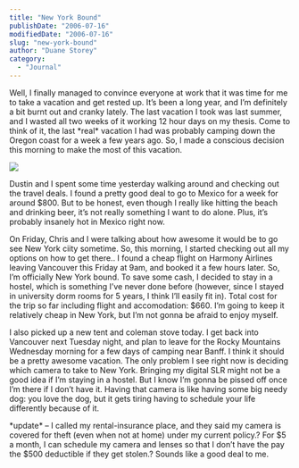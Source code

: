 ```yaml
---
title: "New York Bound"
publishDate: "2006-07-16"
modifiedDate: "2006-07-16"
slug: "new-york-bound"
author: "Duane Storey"
category:
  - "Journal"
---
```


Well, I finally managed to convince everyone at work that it was time for me to take a vacation and get rested up. It’s been a long year, and I’m definitely a bit burnt out and cranky lately. The last vacation I took was last summer, and I wasted all two weeks of it working 12 hour days on my thesis. Come to think of it, the last \*real\* vacation I had was probably camping down the Oregon coast for a week a few years ago. So, I made a conscious decision this morning to make the most of this vacation.

[![](http://www.gorzow.mm.pl/%7Ebebelebe/Twilight%20Sky,%20New%20York%20City,%20New%20York.jpg)](http://www.gorzow.mm.pl/%7Ebebelebe/Twilight%20Sky,%20New%20York%20City,%20New%20York.jpg)

Dustin and I spent some time yesterday walking around and checking out the travel deals. I found a pretty good deal to go to Mexico for a week for around $800. But to be honest, even though I really like hitting the beach and drinking beer, it’s not really something I want to do alone. Plus, it’s probably insanely hot in Mexico right now.

On Friday, Chris and I were talking about how awesome it would be to go see New York ciity sometime. So, this morning, I started checking out all my options on how to get there.. I found a cheap flight on Harmony Airlines leaving Vancouver this Friday at 9am, and booked it a few hours later. So, I’m officially New York bound. To save some cash, I decided to stay in a hostel, which is something I’ve never done before (however, since I stayed in university dorm rooms for 5 years, I think I’ll easily fit in). Total cost for the trip so far including flight and accomodation: $660. I’m going to keep it relatively cheap in New York, but I’m not gonna be afraid to enjoy myself.

I also picked up a new tent and coleman stove today. I get back into Vancouver next Tuesday night, and plan to leave for the Rocky Mountains Wednesday morning for a few days of camping near Banff. I think it should be a pretty awesome vacation. The only problem I see right now is deciding which camera to take to New York. Bringing my digital SLR might not be a good idea if I’m staying in a hostel. But I know I’m gonna be pissed off once I’m there if I don’t have it. Having that camera is like having some big needy dog: you love the dog, but it gets tiring having to schedule your life differently because of it.

\*update\* – I called my rental-insurance place, and they said my camera is covered for theft (even when not at home) under my current policy.? For $5 a month, I can schedule my camera and lenses so that I don’t have the pay the $500 deductible if they get stolen.? Sounds like a good deal to me.